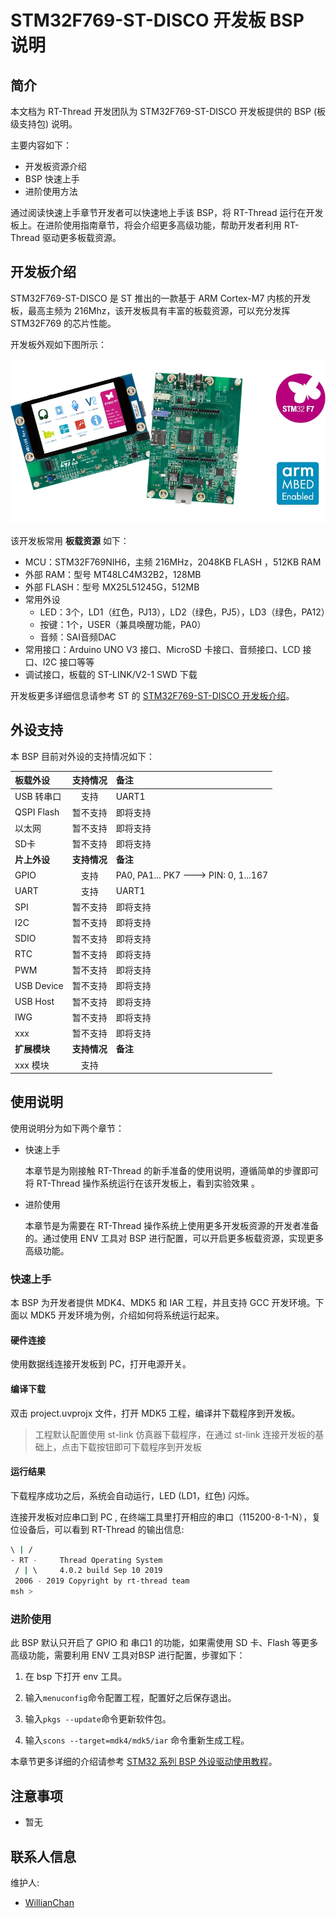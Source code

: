 # STM32F769-ST-DISCO 开发板 BSP 说明

## 简介

本文档为 RT-Thread 开发团队为 STM32F769-ST-DISCO 开发板提供的 BSP (板级支持包) 说明。

主要内容如下：

- 开发板资源介绍
- BSP 快速上手
- 进阶使用方法

通过阅读快速上手章节开发者可以快速地上手该 BSP，将 RT-Thread 运行在开发板上。在进阶使用指南章节，将会介绍更多高级功能，帮助开发者利用 RT-Thread 驱动更多板载资源。

## 开发板介绍

STM32F769-ST-DISCO 是 ST 推出的一款基于 ARM Cortex-M7 内核的开发板，最高主频为 216Mhz，该开发板具有丰富的板载资源，可以充分发挥 STM32F769 的芯片性能。

开发板外观如下图所示：

![stm32f769-st-disco](figures/board.jpg)

该开发板常用 **板载资源** 如下：

- MCU：STM32F769NIH6，主频 216MHz，2048KB FLASH ，512KB RAM
- 外部 RAM：型号 MT48LC4M32B2，128MB
- 外部 FLASH：型号 MX25L51245G，512MB
- 常用外设
  - LED：3个，LD1（红色，PJ13），LD2（绿色，PJ5），LD3（绿色，PA12）
  - 按键：1个，USER（兼具唤醒功能，PA0）
  - 音频：SAI音频DAC
- 常用接口：Arduino UNO V3 接口、MicroSD 卡接口、音频接口、LCD 接口、I2C 接口等等
- 调试接口，板载的 ST-LINK/V2-1 SWD 下载

开发板更多详细信息请参考 ST 的 [STM32F769-ST-DISCO 开发板介绍](https://www.st.com/en/evaluation-tools/32f769idiscovery.html)。

## 外设支持

本 BSP 目前对外设的支持情况如下：

| **板载外设**      | **支持情况** | **备注**                              |
| :----------------- | :----------: | :------------------------------------- |
| USB 转串口        |     支持     | UART1 |
| QSPI Flash        |     暂不支持     | 即将支持 |
| 以太网            |     暂不支持     | 即将支持 |
| SD卡              |   暂不支持   | 即将支持 |
| **片上外设**      | **支持情况** | **备注**                              |
| GPIO              |     支持     | PA0, PA1... PK7 ---> PIN: 0, 1...167 |
| UART              |     支持     | UART1                             |
| SPI               |     暂不支持     | 即将支持                          |
| I2C               |     暂不支持     | 即将支持                          |
| SDIO              |   暂不支持   | 即将支持                              |
| RTC               |   暂不支持   | 即将支持                              |
| PWM               |   暂不支持   | 即将支持                              |
| USB Device        |   暂不支持   | 即将支持                              |
| USB Host          |   暂不支持   | 即将支持                              |
| IWG               |   暂不支持   | 即将支持                              |
| xxx               |   暂不支持   | 即将支持                              |
| **扩展模块**      | **支持情况** | **备注**                              |
|     xxx 模块      |   支持   |                                      |

## 使用说明

使用说明分为如下两个章节：

- 快速上手

    本章节是为刚接触 RT-Thread 的新手准备的使用说明，遵循简单的步骤即可将 RT-Thread 操作系统运行在该开发板上，看到实验效果 。

- 进阶使用

    本章节是为需要在 RT-Thread 操作系统上使用更多开发板资源的开发者准备的。通过使用 ENV 工具对 BSP 进行配置，可以开启更多板载资源，实现更多高级功能。


### 快速上手

本 BSP 为开发者提供 MDK4、MDK5 和 IAR 工程，并且支持 GCC 开发环境。下面以 MDK5 开发环境为例，介绍如何将系统运行起来。

#### 硬件连接

使用数据线连接开发板到 PC，打开电源开关。

#### 编译下载

双击 project.uvprojx 文件，打开 MDK5 工程，编译并下载程序到开发板。

> 工程默认配置使用 st-link 仿真器下载程序，在通过 st-link 连接开发板的基础上，点击下载按钮即可下载程序到开发板

#### 运行结果

下载程序成功之后，系统会自动运行，LED (LD1，红色) 闪烁。

连接开发板对应串口到 PC , 在终端工具里打开相应的串口（115200-8-1-N），复位设备后，可以看到 RT-Thread 的输出信息:

```bash
\ | /
- RT -     Thread Operating System
 / | \     4.0.2 build Sep 10 2019
 2006 - 2019 Copyright by rt-thread team
msh >
```
### 进阶使用

此 BSP 默认只开启了 GPIO 和 串口1 的功能，如果需使用 SD 卡、Flash 等更多高级功能，需要利用 ENV 工具对BSP 进行配置，步骤如下：

1. 在 bsp 下打开 env 工具。

2. 输入`menuconfig`命令配置工程，配置好之后保存退出。

3. 输入`pkgs --update`命令更新软件包。

4. 输入`scons --target=mdk4/mdk5/iar` 命令重新生成工程。

本章节更多详细的介绍请参考 [STM32 系列 BSP 外设驱动使用教程](../docs/STM32系列BSP外设驱动使用教程.md)。

## 注意事项

- 暂无

## 联系人信息

维护人:

-  [WillianChan](https://github.com/willianchanlovegithub)